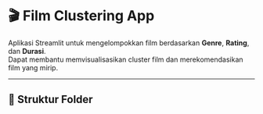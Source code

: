 # 🎬 Film Clustering App

Aplikasi Streamlit untuk mengelompokkan film berdasarkan **Genre**, **Rating**, dan **Durasi**.  
Dapat membantu memvisualisasikan cluster film dan merekomendasikan film yang mirip.

---

## 📂 Struktur Folder

